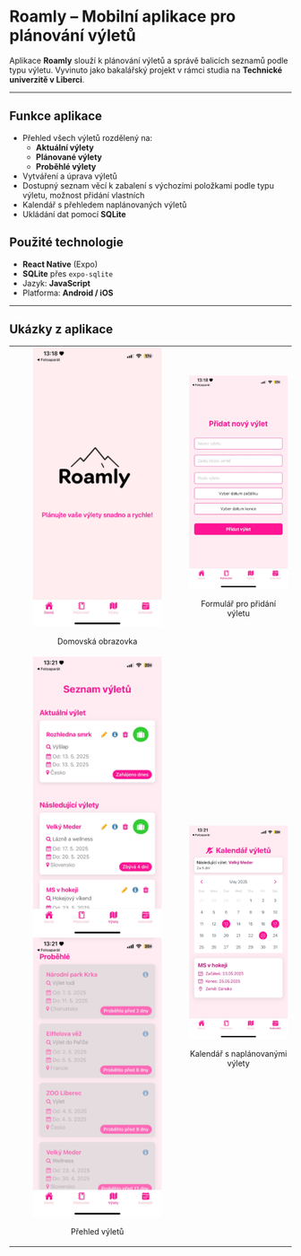 # Roamly – Mobilní aplikace pro plánování výletů

Aplikace **Roamly** slouží k plánování výletů a správě balicích seznamů podle typu výletu. Vyvinuto jako bakalářský projekt v rámci studia na **Technické univerzitě v Liberci**.

---

##  Funkce aplikace
- Přehled všech výletů rozdělený na:
  - **Aktuální výlety**
  - **Plánované výlety**
  - **Proběhlé výlety**
- Vytváření a úprava výletů
- Dostupný seznam věcí k zabalení s výchozími položkami podle typu výletu, možnost přidání vlastních
- Kalendář s přehledem naplánovaných výletů
- Ukládání dat pomocí **SQLite**

##  Použité technologie

- **React Native** (Expo)
- **SQLite** přes `expo-sqlite`
- Jazyk: **JavaScript**
- Platforma: **Android / iOS**

---

##  Ukázky z aplikace
<table>
  <tr>
    <td>
      <center>
        <img src="./assets/Home.jpg" alt="Domovská obrazovka" width="230" />
        <p>Domovská obrazovka</p>
      </center>
    </td>
    <td>
      <center>
        <img src="./assets/Form.jpg" alt="Formulář pro přidání výletu" width="230" />
        <p>Formulář pro přidání výletu</p>
      </center>
    </td>
  </tr>
  <tr>
    <td>
      <center>
        <img src="./assets/Trips01.jpg" alt="Přehled výletů 1" width="230" />
        <img src="./assets/Trips02.jpg" alt="Přehled výletů 2" width="230" />
        <p>Přehled výletů</p>
      </center>
    </td>
    <td>
      <center>
        <img src="./assets/Calendar.jpg" alt="Kalendář s naplánovanými výlety" width="230" />
        <p>Kalendář s naplánovanými výlety</p>
      </center>
    </td>
  </tr>
</table>

